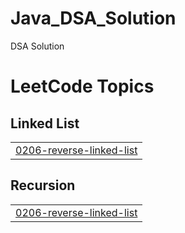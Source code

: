 # Java_DSA_Solution
DSA Solution

<!---LeetCode Topics Start-->
# LeetCode Topics
## Linked List
|  |
| ------- |
| [0206-reverse-linked-list](https://github.com/harshitaditya/DSA_Solution/tree/master/0206-reverse-linked-list) |
## Recursion
|  |
| ------- |
| [0206-reverse-linked-list](https://github.com/harshitaditya/DSA_Solution/tree/master/0206-reverse-linked-list) |
<!---LeetCode Topics End-->